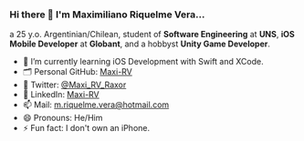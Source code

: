 ### Hi there 👋 I'm Maximiliano Riquelme Vera...

a 25 y.o. Argentinian/Chilean, student of **Software Engineering** at **UNS**, **iOS Mobile Developer** at **Globant**, and a hobbyst **Unity Game Developer**.

- 🌱 I’m currently learning iOS Development with Swift and XCode.
- 🗂️ Personal GitHub: [Maxi-RV](https://www.github.com/maxi-rv)
- 💬 Twitter: [@Maxi_RV_Raxor](https://twitter.com/maxi_rv_raxor)
- 💼 LinkedIn: [Maxi-RV](https://www.linkedin.com/in/maxi-rv)
- 📫 Mail: m.riquelme.vera@hotmail.com
- 😄 Pronouns: He/Him
- ⚡ Fun fact: I don't own an iPhone.
